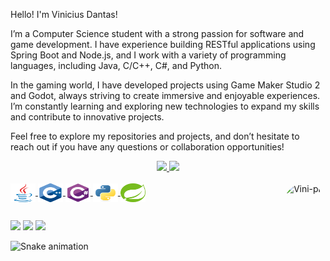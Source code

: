 Hello! I'm Vinicius Dantas!

I’m a Computer Science student with a strong passion for software and game development. I have experience building RESTful applications using Spring Boot and Node.js, and I work with a variety of programming languages, including Java, C/C++, C#, and Python.

In the gaming world, I have developed projects using Game Maker Studio 2 and Godot, always striving to create immersive and enjoyable experiences. I’m constantly learning and exploring new technologies to expand my skills and contribute to innovative projects.

Feel free to explore my repositories and projects, and don’t hesitate to reach out if you have any questions or collaboration opportunities!

<div align="center">
  <a href="https://github.com/vinicius-dantasso">
  <img height="150em" src="https://github-readme-stats.vercel.app/api?username=vinicius-dantasso&show_icons=true&theme=tokyonight&include_all_commits=true&count_private=true"/>
  <img height="150em" src="https://github-readme-stats.vercel.app/api/top-langs/?username=vinicius-dantasso&layout=compact&langs_count=7&theme=tokyonight"/>
</div>

<div style="display: inline_block"><br>
  <img align="center" alt="Vini-Java" height="30" width="40" src="https://raw.githubusercontent.com/devicons/devicon/master/icons/java/java-original.svg">
  <img align="center" alt="Vini-Cplusplus" height="30" width="40" src="https://raw.githubusercontent.com/devicons/devicon/master/icons/cplusplus/cplusplus-original.svg">
  <img align="center" alt="Vini-Csharp" height="30" width="40" src="https://raw.githubusercontent.com/devicons/devicon/master/icons/csharp/csharp-original.svg">
  <img align="center" alt="Vini-Python" height="30" width="40" src="https://raw.githubusercontent.com/devicons/devicon/master/icons/python/python-original.svg">
  <img align="center" alt="Vini-Csharp" height="30" width="40" src="https://raw.githubusercontent.com/devicons/devicon/master/icons/spring/spring-original.svg">
  <img align="right" alt="Vini-pic" height="150" style="border-radius:50px;" src="https://media.discordapp.net/attachments/431620926585700352/1015983217641275402/Normal.png">
</div>
  
  ##
  
  <div> 
  <a href="https://www.instagram.com/vinicius_dantasso/" target="_blank"><img src="https://img.shields.io/badge/-Instagram-%23E4405F?style=for-the-badge&logo=instagram&logoColor=white" target="_blank"></a> 
  <a href = "mailto:vinicius.sousa@alunos.ufersa.edu.br"><img src="https://img.shields.io/badge/-Gmail-%23333?style=for-the-badge&logo=gmail&logoColor=white" target="_blank"></a>
  <a href="https://www.linkedin.com/in/vinicius-dantas-212298248/" target="_blank"><img src="https://img.shields.io/badge/-LinkedIn-%230077B5?style=for-the-badge&logo=linkedin&logoColor=white" target="_blank"></a> 
 
  ![Snake animation](https://github.com/vinicius-dantasso/vinicius-dantasso/blob/output/github-contribution-grid-snake.svg)
 
</div>
